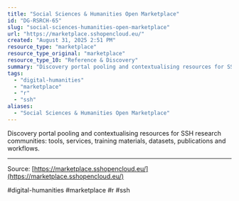 ```yaml
---
title: "Social Sciences & Humanities Open Marketplace"
id: "DG-RSRCH-65"
slug: "social-sciences-humanities-open-marketplace"
url: "https://marketplace.sshopencloud.eu/"
created: "August 31, 2025 2:51 PM"
resource_type: "marketplace"
resource_type_original: "marketplace"
resource_type_10: "Reference & Discovery"
summary: "Discovery portal pooling and contextualising resources for SSH research communities: tools, services, training materials, datasets, publications and workflows."
tags:
  - "digital-humanities"
  - "marketplace"
  - "r"
  - "ssh"
aliases:
  - "Social Sciences & Humanities Open Marketplace"
---
```


Discovery portal pooling and contextualising resources for SSH research communities: tools, services, training materials, datasets, publications and workflows.

---

Source: [https://marketplace.sshopencloud.eu/](https://marketplace.sshopencloud.eu/)

#digital-humanities #marketplace #r #ssh
